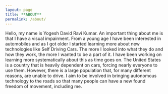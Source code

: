 ```yaml
---
layout: page
title: **ABOUT**
permalink: /about/
---
```


Hello, my name is Yogesh David Ravi Kumar. An important thing about me is that I have a visual impairment. From a young age I have been interested in automobiles and as I got older I started learning more about new technologies like Self Driving Cars. The more I looked into what they do and how they work, the more I wanted to be a part of it. I have been working on learning more systematically about this as time goes on. The United States is a country that is heavily dependent on cars, forcing nearly everyone to use them. However, there is a large population that, for many different reasons, are unable to drive. I aim to be involved in bringing autonomous technology to the roads so that many people can have a new found freedom of movement, including me.
